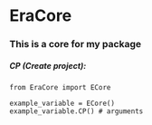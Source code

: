 # EraCore

### This is a core for my package

##### CP (Create project):

```
from EraCore import ECore

example_variable = ECore()
example_variable.CP() # arguments
```
